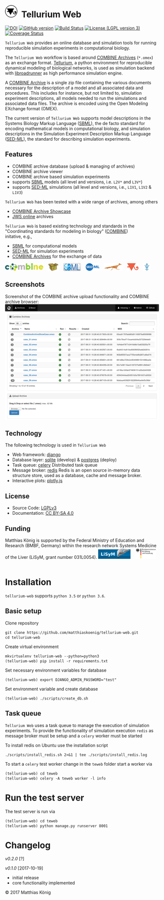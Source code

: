 <h1><img title="tellurium logo" src="./teweb/combine/static/combine/images/logos/te-web.png" height="40" />&nbsp;&nbsp;Tellurium Web</h1>

[![DOI](https://zenodo.org/badge/70522136.svg)](https://zenodo.org/badge/latestdoi/70522136)
[![GitHub version](https://badge.fury.io/gh/matthiaskoenig%2Ftellurium-web.svg)](https://badge.fury.io/gh/matthiaskoenig%2Ftellurium-web)
[![Build Status](https://travis-ci.org/matthiaskoenig/tellurium-web.svg?branch=develop)](https://travis-ci.org/matthiaskoenig/tellurium-web)
[![License (LGPL version 3)](https://img.shields.io/badge/license-LGPLv3.0-blue.svg?style=flat-square)](http://opensource.org/licenses/LGPL-3.0)
[![Coverage Status](https://coveralls.io/repos/github/matthiaskoenig/tellurium-web/badge.svg?branch=master)](https://coveralls.io/github/matthiaskoenig/tellurium-web?branch=master)

 
`Tellurium Web` provides an online database and simulation tools for running reproducible simulation experiments in computational biology. 
 
The `Tellurium Web` workflow is based around [COMBINE Archives](http://co.mbine.org/documents/archive) (`*.omex`)
as an exchange format. [Tellurium](http://tellurium.analogmachine.org/), a python environment for reproducible dynamical modeling 
of biological networks, is used as simulation backend with [libroadrunner](http://libroadrunner.org/) as high performance simulation engine. 

A [COMBINE Archive](http://co.mbine.org/documents/archive) is a single zip file containing the various documents 
necessary for the description of a model and all associated data and procedures. 
This includes for instance, but not limited to, simulation experiment descriptions, 
all models needed to run the simulations and associated data files. 
The archive is encoded using the Open Modeling EXchange format (OMEX).

The current version of `Tellurium Web` supports model descriptions in the Systems Biology Markup Language ([SBML](http://sbml.org)), 
the de facto standard for encoding mathematical models in computational biology, and simulation descriptions in 
the Simulation Experiment Description Markup Language ([SED-ML](http://sed-ml.org)), the standard for describing
simulation experiments. 

## Features
- COMBINE archive database (upload & managing of archives)
- COMBINE archive viewer
- COMBINE archive based simulation experiments
- supports [SBML](http://sbml.org) models (all level and versions, i.e. `L2V*` and `L3V*`)
- supports [SED-ML](http://sed-ml.org) simulations (all level and versions, i.e., `L1V1`, `L1V2` & `L1V3`)

`Tellurium Web` has been tested with a wide range of archives, among others 
- [COMBINE Archive Showcase](https://github.com/SemsProject/CombineArchiveShowCase)
- [JWS online](https://jjj.bio.vu.nl/) archives

`Tellurium Web` is based existing technology and standards in the "Coordinating standards for modeling in biology" ([COMBINE](http://co.mbine.org/))  
initative, e.g., 
* [SBML](http://sbml.org) for computational models
* [SED-ML](http://sed-ml.org) for simulation experiments
* [COMBINE Archives](http://co.mbine.org/documents/archive) for the exchange of data

<a href="http://co.mbine.org/" alt="COMBINE" target="_blank"><img src="./docs/images/logos/combine.png" height="25"></a> &nbsp;&nbsp;
<a href="http://co.mbine.org/documents/archive" alt="COMBINE archive format" target="_blank"><img src="./docs/images/logos/omex.png" height="25"></a> &nbsp;&nbsp;
<a href="http://sbml.org" alt="SBML" target="_blank"><img src="./docs/images/logos/sbml.png" height="25"></a> &nbsp;&nbsp;
<a href="http://sed-ml.org" alt="SED-ML" target="_blank"><img src="./docs/images/logos/sedml.png" height="25"></a> &nbsp;&nbsp;
<a href="http://libroadrunner.org/" alt="libroadrunner" target="_blank"><img src="./docs/images/logos/libroadrunner.jpg" height="25"></a> &nbsp;&nbsp;
<a href="http://tellurium.analogmachine.org/" alt="Tellurium" target="_blank"><img src="./docs/images/logos/te.png" height="25"></a> &nbsp;&nbsp;
<a href="http://antimony.sourceforge.net//" alt="Antimony" target="_blank"><img src="./docs/images/logos/antimony.png" height="25"></a> &nbsp;&nbsp;

## Screenshots
Screenshot of the COMBINE archive upload functionality and COMBINE archive browser:
<img title="Screenshot Tellurium Web Tools" src="./docs/images/screenshot-0.1.png" width="800" />

## Technology
The following technology is used in `Tellurium Web`
* Web framework: [django](https://www.djangoproject.com/)
* Database layer: [sqlite](https://www.sqlite.org/) (develop) & [postgres](https://www.postgresql.org/) (deploy)
* Task queue: [celery](http://www.celeryproject.org/) Distributed task queue
* Message broker: [redis](https://redis.io/) Redis is an open source in-memory data structure store, used as a database, cache and message broker.
* Interactive plots: [plotly.js](https://github.com/plotly/plotly.js)

## License
* Source Code: [LGPLv3](http://opensource.org/licenses/LGPL-3.0)
* Documentation: [CC BY-SA 4.0](http://creativecommons.org/licenses/by-sa/4.0/)

## Funding
Matthias König is supported by the Federal Ministry of Education and Research (BMBF, Germany) 
within the research network Systems Medicine of the Liver (LiSyM, grant number 031L0054).
<a href="http://www.lisym.org/" alt="LiSyM" target="_blank"><img src="./docs/images/logos/lisym.png" height="35"></a> &nbsp;&nbsp;
<a href="http://www.bmbf.de/" alt="BMBF" target="_blank"><img src="./docs/images/logos/bmbf.png" height="35"></a> &nbsp;&nbsp;

# Installation
`tellurium-web` supports `python 3.5` or `python 3.6`.

## Basic setup
Clone repository
```
git clone https://github.com/matthiaskoenig/tellurium-web.git
cd tellurium-web
```
Create virtual environment
```
mkvirtualenv tellurium-web --python=python3
(tellurium-web) pip install -r requirements.txt
```
Set necessary environment variables for database
```
(tellurium-web) export DJANGO_ADMIN_PASSWORD="test"
```
Set environment variable and create database
```
(tellurium-web) ./scripts/create_db.sh
```

## Task queue
`Tellurium Web` uses a task queue to manage the execution of simulation experiments. 
To provide the functionality of simulation execution `redis` as message broker must be setup 
and a `celery` worker must be started

To install redis on Ubuntu use the installation script
```
./scripts/install_redis.sh 2>&1 | tee ./scripts/install_redis.log
```

To start a `celery` test worker change in the `teweb` folder start a worker via
```
(tellurium-web) cd teweb
(tellurium-web) celery -A teweb worker -l info
```

# Run the test server
The test server is run via
```
(tellurium-web) cd teweb
(tellurium-web) python manage.py runserver 8001
```

# Changelog
*v0.2.0* [?]


*v0.1.0* [2017-10-19]
- initial release
- core functionality implemented


&copy; 2017 Matthias König
